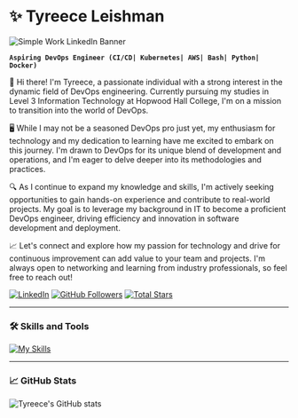 # ✨ Tyreece Leishman

![Simple Work LinkedIn Banner](https://github.com/Tyreece-Leishman/Tyreece-Leishman/assets/116001061/a5f24149-02a1-4dbf-a581-17e4594b9895)

**`Aspiring DevOps Engineer (CI/CD| Kubernetes| AWS| Bash| Python| Docker)`**

👋 Hi there! I'm Tyreece, a passionate individual with a strong interest in the dynamic field of DevOps engineering. Currently pursuing my studies in Level 3 Information Technology at Hopwood Hall College, I'm on a mission to transition into the world of DevOps.

🖥️ While I may not be a seasoned DevOps pro just yet, my enthusiasm for technology and my dedication to learning have me excited to embark on this journey. I'm drawn to DevOps for its unique blend of development and operations, and I'm eager to delve deeper into its methodologies and practices.

🔍 As I continue to expand my knowledge and skills, I'm actively seeking opportunities to gain hands-on experience and contribute to real-world projects. My goal is to leverage my background in IT to become a proficient DevOps engineer, driving efficiency and innovation in software development and deployment.

📈 Let's connect and explore how my passion for technology and drive for continuous improvement can add value to your team and projects. I'm always open to networking and learning from industry professionals, so feel free to reach out!

<p align="left">
   <a href="https://linkedin.com/in/tyreece-leishman">
      <img alt="LinkedIn" title="Connect with me on LinkedIn" src="https://img.shields.io/badge/LinkedIn-%230077B5.svg?logo=linkedin&logoColor=white&style=for-the-badge&labelColor=0a66c2"/></a> 
   <a href="https://github.com/Tyreece-Leishman?tab=followers">
      <img alt="GitHub Followers" title="Follow me on Github" src="https://img.shields.io/github/followers/Tyreece-Leishman?color=236ad3&labelColor=1155ba&style=for-the-badge&logo=person-add&label=Follow&logoColor=white"/></a>
   <a href="https://github.com/Tyreece-Leishman?tab=repositories&sort=stargazers">
      <img alt="Total Stars" title="Total stars on GitHub" src="https://img.shields.io/github/stars/Tyreece-Leishman?color=55960c&style=for-the-badge&labelColor=488207&logo=star"/></a>
</p>

---

### 🛠️ Skills and Tools

[![My Skills](https://skillicons.dev/icons?i=aws,bash,docker,py)](https://skillicons.dev)
<br />

---

### 📈 GitHub Stats

![Tyreece's GitHub stats](https://github-readme-stats.vercel.app/api?username=tyreece-leishman&show_icons=true&theme=transparent)




